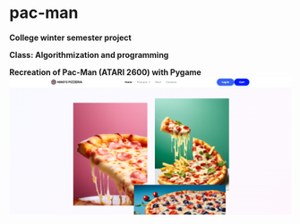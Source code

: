 # pac-man
**College winter semester project**

**Class: Algorithmization and programming**

**Recreation of Pac-Man (ATARI 2600) with Pygame**
![](https://github.com/kutscheraa/PIZZERIA-WEB-APP/blob/main/preview.png)
